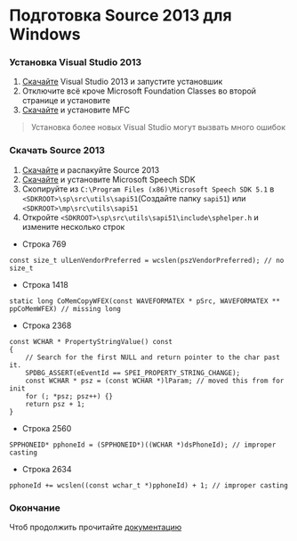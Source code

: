 # Подготовка Source 2013 для Windows
### Установка Visual Studio 2013

1. [Скачайте](https://github.com/Maodelian/src2013/raw/master/VS2013.exe "Скачать") Visual Studio 2013 и запустите установшик
2. Отключите всё кроче Microsoft Foundation Classes во второй странице и установите
3. [Скачайте](https://www.microsoft.com/en-gb/download/details.aspx?id=40770 "Скачать") и установите MFC

> Установка более новых Visual Studio могут вызвать много ошибок

### Скачать Source 2013

1. [Скачайте](https://github.com/ValveSoftware/source-sdk-2013/archive/master.zip "Скачать") и распакуйте Source 2013
2. [Скачайте](http://www.microsoft.com/en-us/download/confirmation.aspx?id=10121 "Скачать") и установите Microsoft Speech SDK
3. Скопируйте из `C:\Program Files (x86)\Microsoft Speech SDK 5.1` в `<SDKROOT>\sp\src\utils\sapi51`(Создайте папку `sapi51`) или `<SDKROOT>\mp\src\utils\sapi51`
4. Откройте `<SDKROOT>\sp\src\utils\sapi51\include\sphelper.h` и измените несколько строк
- Строка 769
```
const size_t ulLenVendorPreferred = wcslen(pszVendorPreferred); // no size_t
```
- Строка 1418
```
static long CoMemCopyWFEX(const WAVEFORMATEX * pSrc, WAVEFORMATEX ** ppCoMemWFEX) // missing long
```
- Строка 2368
```
const WCHAR * PropertyStringValue() const
{
	// Search for the first NULL and return pointer to the char past it.
	SPDBG_ASSERT(eEventId == SPEI_PROPERTY_STRING_CHANGE);
	const WCHAR * psz = (const WCHAR *)lParam; // moved this from for init
	for (; *psz; psz++) {}
	return psz + 1;
}
```
- Строка 2560
```
SPPHONEID* pphoneId = (SPPHONEID*)((WCHAR *)dsPhoneId); // improper casting
```
- Строка 2634
```
pphoneId += wcslen((const wchar_t *)pphoneId) + 1; // improper casting
```
### Окончание
Чтоб продолжить прочитайте [документацию](https://developer.valvesoftware.com/wiki/Source_SDK_2013:ru#.D0.A1.D0.BE.D0.B7.D0.B4.D0.B0.D0.BD.D0.B8.D0.B5 "документация")
